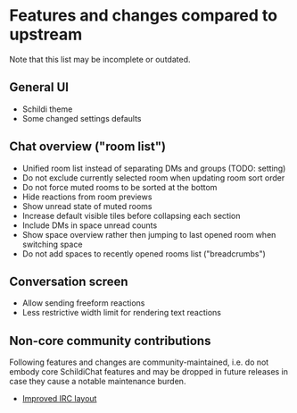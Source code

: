 # Features and changes compared to upstream

Note that this list may be incomplete or outdated.


## General UI

- Schildi theme
- Some changed settings defaults


## Chat overview ("room list")

- Unified room list instead of separating DMs and groups (TODO: setting)
- Do not exclude currently selected room when updating room sort order
- Do not force muted rooms to be sorted at the bottom
- Hide reactions from room previews
- Show unread state of muted rooms
- Increase default visible tiles before collapsing each section
- Include DMs in space unread counts
- Show space overview rather then jumping to last opened room when switching space
- Do not add spaces to recently opened rooms list ("breadcrumbs")


## Conversation screen

- Allow sending freeform reactions
- Less restrictive width limit for rendering text reactions


## Non-core community contributions

Following features and changes are community-maintained, i.e. do not embody core SchildiChat features and may be dropped in future releases in case they cause a notable maintenance burden.

- [Improved IRC layout](https://github.com/SchildiChat/schildichat-desktop/pull/269)
